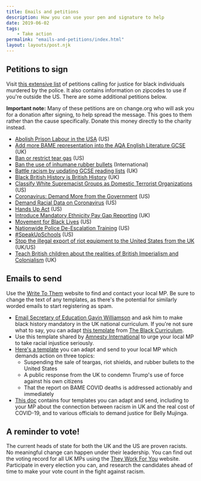 ```yaml
---
title: Emails and petitions
description: How you can use your pen and signature to help 
date: 2019-06-02
tags:
    - Take action
permalink: "emails-and-petitions/index.html"
layout: layouts/post.njk
---
```

## Petitions to sign
Visit [this extensive list](https://blacklivesmatters.carrd.co/#petitions) of petitions calling for justice for black individuals murdered by the police. It also contains information on zipcodes to use if you're outside the US. There are some additional petitions below.

**Important note:** Many of these petitions are on change.org who will ask you for a donation after signing, to help spread the message. This goes to them rather than the cause specifically. Donate this money directly to the charity instead.

- [Abolish Prison Labour in the USA](https://www.change.org/p/federal-bureau-of-prisons-abolish-prison-labour-in-the-usa) (US)
- [Add more BAME representation into the AQA English Literature GCSE](https://www.thepetitionsite.com/en-gb/577/675/822/add-more-bame-representation-into-the-aqa-english-literature-gcse/) (UK)
- [Ban or restrict tear gas](https://www.change.org/p/ban-or-restrict-tear-gas) (US)
- [Ban the use of inhumane rubber bullets](https://www.change.org/p/united-nations-ban-the-use-of-inhumane-rubber-bullets) (International)
- [Battle racism by updating GCSE reading lists](https://www.change.org/p/department-of-education-battle-racism-by-updating-reading-lists-at-gcse?use_react=false) (UK)
- [Black British History is British History](https://www.change.org/p/boris-johnson-black-british-history-is-british-history) (UK)
- [Classify White Supremacist Groups as Domestic Terrorist Organizations](https://www.change.org/p/clare-linkins-executive-director-of-national-counterterrorism-center-lift-the-hoods-classify-white-supremacist-groups-as-domestic-terrorist-organizations) (US)
- [Coronavirus: Demand More from the Government](https://blacklivesmatter.com/coronavirus-demand-more-from-the-government/) (US)
- [Demand Racial Data on Coronavirus](https://blacklivesmatter.com/demand-racial-data-on-coronavirus/) (US)
- [Hands Up Act](https://www.change.org/p/us-senate-hands-up-act) (US)
- [Introduce Mandatory Ethnicity Pay Gap Reporting](https://petition.parliament.uk/petitions/300105) (UK)
- [Movement for Black Lives](https://m4bl.org/join-our-movement/) (US)
- [Nationwide Police De-Escalation Training](https://www.change.org/p/senator-blumenthal-george-floyd-we-need-nationwide-police-de-escalation-training-now) (US)
- [#SpeakUpSchools](https://www.change.org/p/school-administrators-schools-must-speak-up-now) (US)
- [Stop the illegal export of riot equipment to the United States from the UK](https://www.change.org/p/uk-government-stop-the-illegal-export-of-riot-equipment-to-the-united-states-from-the-uk) (UK/US)
- [Teach British children about the realities of British Imperialism and Colonialism](https://www.change.org/p/gavin-williamson-mp-teach-british-children-about-the-realities-of-british-imperialism-and-colonialism) (UK)

## Emails to send
Use the [Write To Them](https://www.writetothem.com/) website to find and contact your local MP. Be sure to change the text of any templates, as there's the potential for similarly worded emails to start registering as spam. 

- [Email Secretary of Education Gavin Williamson](mailto:gavin.williamson.mp@parliament.uk) and ask him to make black history mandatory in the UK national curriculum. If you're not sure what to say, you can adapt [this template](https://docs.google.com/document/d/1XHz8NJph6laVBFnuzhIzAzFTqjjfFt4-ucEt9EO6_Fw/edit) from [The Black Curriculum](https://www.theblackcurriculum.com/).
- Use this template shared by [Amnesty International](https://www.amnesty.org.uk/black-lives-matter-write-your-mp) to urge your local MP to take racial injustice seriously.
- [Here's a template](https://docs.google.com/document/d/1q9RECUCTLh4XmTYWiIe6pKz-gUtGA5RlhDUJWdqOuN4/edit) you can adapt and send to your local MP which demands action on three topics:
    - Suspending the sale of teargas, riot shields, and rubber bullets to the United States
    - A public response from the UK to condemn Trump's use of force against his own citizens
    - That the report on BAME COVID deaths is addressed actionably and immediately
- [This doc](https://drive.google.com/file/d/1sZ94FSYKE-zp-L-s9bChjXrddssyqfaD/view) contains four templates you can adapt and send, including to your MP about the connection between racism in UK and the real cost of COVID-19, and to various officials to demand justice for Belly Mujinga.

## A reminder to vote!
The current heads of state for both the UK and the US are proven racists. No meaningful change can happen under their leadership. You can find out the voting record for all UK MPs using the [They Work For You](https://www.theyworkforyou.com/) website. Participate in every election you can, and research the candidates ahead of time to make your vote count in the fight against racism.
